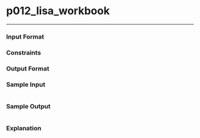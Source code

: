# p012_lisa_workbook
---

### Input Format 

### Constraints

### Output Format 

### Sample Input
```
```
### Sample Output
```
```
### Explanation
